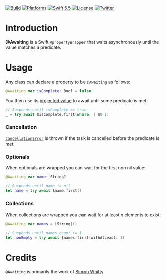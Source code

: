 [![Build](https://github.com/swhitty/Awaiting/actions/workflows/build.yml/badge.svg)](https://github.com/swhitty/Awaiting/actions/workflows/build.yml)
[![Platforms](https://img.shields.io/badge/platforms-iOS%20|%20Mac%20|%20Linux-lightgray.svg)]()
[![Swift 5.5](https://img.shields.io/badge/swift-5.5-red.svg?style=flat)](https://developer.apple.com/swift)
[![License](https://img.shields.io/badge/license-MIT-lightgrey.svg)](https://opensource.org/licenses/MIT)
[![Twitter](https://img.shields.io/badge/twitter-@simonwhitty-blue.svg)](http://twitter.com/simonwhitty)

# Introduction

**@Awaiting** is a Swift `@propertyWrapper` that waits asynchronously until the value matches a predicate.

# Usage

Any class can declare a property to be `@Awaiting` as follows:

```swift
@Awaiting var isComplete: Bool = false
```

You then use its [projected value](https://docs.swift.org/swift-book/LanguageGuide/Properties.html#ID619) to await until some predicate is met;

```swift
// Suspends until isComplete == true
_ = try await $isComplete.first(where: { $0 })
```

### Cancellation

[`CancellationError`](https://developer.apple.com/documentation/swift/cancellationerror) is thrown if the task is cancelled before the predicate is met.

### Optionals

When optionals are wrapped you can wait for the first non nil value:

```swift
@Awaiting var name: String?

// Suspends until name != nil
let name = try await $name.first()
```

### Collections

When collections are wrapped you can wait for at least _n_ elements to exist:

```swift
@Awaiting var names = [String]()

// Suspends until names.count >= 1
let nonEmpty = try await $names.first(withAtLeast: 1)
```

# Credits

`@Awaiting` is primarily the work of [Simon Whitty](https://github.com/simonwhitty).
